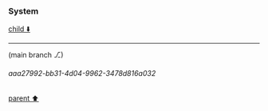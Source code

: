 ### System

[child ⬇️](#aaa27992-bb31-4d04-9962-3478d816a032)

---

(main branch ⎇)
###### aaa27992-bb31-4d04-9962-3478d816a032
[parent ⬆️](#68c39207-346e-47cf-8c4c-5f153f2ac305)
